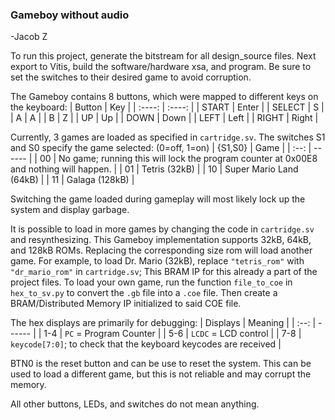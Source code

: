 ### Gameboy without audio
-Jacob Z

To run this project, generate the bitstream for all design_source files. Next export to Vitis, build the software/hardware xsa, and program. Be sure to set the switches to their desired game to avoid corruption.

The Gameboy contains 8 buttons, which were mapped to different keys on the keyboard:
| Button | Key |
| :----: | :----: |
| START | Enter |
| SELECT | S |
| A | A |
| B | Z |
| UP | Up |
| DOWN | Down |
| LEFT | Left |
| RIGHT | Right |


Currently, 3 games are loaded as specified in `cartridge.sv`. The switches S1 and S0 specify the game selected: (0=off, 1=on)
| {S1,S0} | Game |
| :--: | ------ |
| 00 | No game; running this will lock the program counter at 0x00E8 and nothing will happen. |
| 01 | Tetris (32kB) |
| 10 | Super Mario Land (64kB) |
| 11 | Galaga (128kB) |

Switching the game loaded during gameplay will most likely lock up the system and display garbage.

It is possible to load in more games by changing the code in `cartridge.sv` and resynthesizing. This Gameboy implementation supports 32kB, 64kB, and 128kB ROMs. Replacing the corresponding size rom will load another game. For example, to load Dr. Mario (32kB), replace `"tetris_rom"` with `"dr_mario_rom"` in `cartridge.sv`; This BRAM IP for this already a part of the project files.
To load your own game, run the function `file_to_coe` in `hex_to_sv.py` to convert the `.gb` file into a `.coe` file. Then create a BRAM/Distributed Memory IP initialized to said COE file.


The hex displays are primarily for debugging:
| Displays | Meaning |
| :--: | ------ |
| 1-4 | `PC` = Program Counter |
| 5-6 | `LCDC` = LCD control |
| 7-8 | `keycode[7:0]`; to check that the keyboard keycodes are received |


BTN0 is the reset button and can be use to reset the system. This can be used to load a different game, but this is not reliable and may corrupt the memory.


All other buttons, LEDs, and switches do not mean anything.
